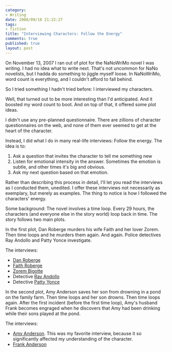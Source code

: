 ```yaml
--- 
category: 
- Writing
date: 2008/09/10 21:22:27
tags: 
- fiction
title: "Interviewing Characters: Follow the Energy"
comments: true
published: true
layout: post
---
```


On November 13, 2007 I ran out of plot for the NaNoWriMo novel I was writing.  I had no idea what to write next.  That's not uncommon for NaNo novelists, but I hadda do something to jiggle myself loose.  In NaNoWriMo, word count is everything, and I couldn't afford to fall behind.

So I tried something I hadn't tried before:  I interviewed my characters.

Well, that turned out to be more interesting than I'd anticipated.  And it boosted my word count to boot.  And on top of that, it offered some plot ideas.

I didn't use any pre-planned questionnaire.  There are zillions of character questionnaires on the web, and none of them ever seemed to get at the heart of the character.

Instead, I did what I do in many real-life interviews:  Follow the energy.  The idea is to:
<ol>
<li>Ask a question that invites the character to tell me something new</li>
<li>Listen for emotional intensity in the answer.  Sometimes the emotion is subtle, and other times it's big and obvious.</li>
<li>Ask my next question based on that emotion.</li>
</ol>

Rather than describing this process in detail, I'll let you read the interviews as I conducted them, unedited.  I offer these interviews not necessarily as exemplary, but merely as examples.  The thing to notice is how I followed the characters' energy.

Some background:  The novel involves a time loop.  Every 29 hours, the characters (and everyone else in the story world) loop back in time.  The story follows two main plots.

In the first plot, Dan Roberge murders his wife Faith and her lover Zorem.  Then time loops and he murders them again.  And again.  Police detectives Ray Andollo and Patty Yonce investigate.

The interviews:
<ul>
<li><a href="http://dalefiction.dale.emery.name/2007/11/mhr-int-dan/">Dan Roberge</a></li>
<li><a href="http://dalefiction.dale.emery.name/2007/11/mhr-int-faith/">Faith Roberge</a></li>
<li><a href="http://dalefiction.dale.emery.name/2007/11/mhr-int-zorem/">Zorem Bigotte</a></li>
<li>Detective <a href="http://dalefiction.dale.emery.name/2007/11/mhr-int-ray/">Ray Andollo</a></li>
<li>Detective <a href="http://dalefiction.dale.emery.name/2007/11/mhr-int-patty/">Patty Yonce</a></li>
</ul>

In the second plot, Amy Anderson saves her son from drowning in a pond on the family farm.  Then time loops and her son drowns.  Then time loops again.  After the first incident (before the first time loop), Amy's husband Frank becomes engraged when he discovers that Amy had been drinking while their sons played at the pond.

The interviews:
<ul>
<li><a href="http://dalefiction.dale.emery.name/2007/11/mhr-int-amy/">Amy Anderson</a>.  This was my favorite interview, because it so significantly affected my understanding of the character.</li>
<li><a href="http://dalefiction.dale.emery.name/2007/11/mhr-int-frank/">Frank Anderson</a></li>
</ul>
